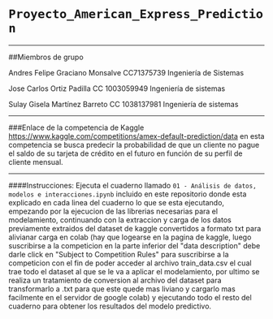 # `Proyecto_American_Express_Prediction`

---------
##Miembros de grupo

Andres Felipe Graciano Monsalve CC71375739 Ingeniería de Sistemas 

Jose Carlos Ortiz Padilla CC 1003059949 Ingeniería de sistemas 

Sulay Gisela Martínez Barreto CC 1038137981 Ingeniería de sistemas

---------
###Enlace de la competencia de Kaggle https://www.kaggle.com/competitions/amex-default-prediction/data
en esta competencia se busca predecir la probabilidad de que un cliente no pague el saldo de su tarjeta de crédito en el futuro en función de su perfil de cliente mensual.

---------
####Instrucciones:
Ejecuta el cuaderno llamado `01 - Análisis de datos, modelos e interacciones.ipynb` incluido en este repositorio donde esta explicado en cada linea del cuaderno lo que se esta ejecutando, empezando por la ejecucion de las librerias necesarias para el modelamiento, continuando con la extraccion y carga de los datos previamente extraidos del dataset de kaggle convertidos a formato txt para alivianar carga en colab (hay que logearse en la pagina de kaggle, luego suscribirse a la competicion en la parte inferior del "data description" debe darle click en "Subject to Competition Rules" para suscribirse a la competicion con el fin de poder acceder al archivo train_data.csv el cual trae todo el dataset al que se le va a aplicar el modelamiento, por ultimo se realiza un tratamiento de conversion al archivo del dataset para transformarlo a .txt para que este quede mas liviano y cargarlo mas facilmente en el servidor de google colab) y ejecutando todo el resto del cuaderno para obtener los resultados del modelo predictivo.
